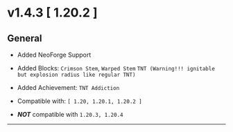 # v1.4.3 [ 1.20.2 ]

## General

- Added NeoForge Support
- Added Blocks: `Crimson Stem`, `Warped Stem` `TNT (Warning!!! ignitable but explosion radius like regular TNT)`
- Added Achievement: `TNT Addiction`


- Compatible with: `[ 1.20, 1.20.1, 1.20.2 ]`
- ***NOT*** compatible with `1.20.3, 1.20.4`

---